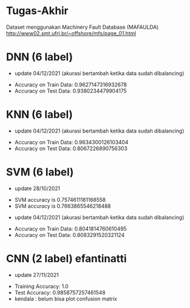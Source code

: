 # Tugas-Akhir
Dataset menggunakan Machinery Fault Database (MAFAULDA)
http://www02.smt.ufrj.br/~offshore/mfs/page_01.html

# DNN (6 label)
+ update 04/12/2021 (akurasi bertambah ketika data sudah dibalancing)
- Accuracy on Train Data: 0.9627147316932678
- Accuracy on Test Data: 0.9380234479904175

# KNN (6 label)
+ update 04/12/2021 (akurasi bertambah ketika data sudah dibalancing)
- Accuracy on Train Data: 0.9634300126103404
- Accuracy on Test Data: 0.8067226890756303

# SVM (6 label)
+ update 28/10/2021
- SVM accuracy is 0.7574611181168558
- SVM accuracy is 0.7663865546218488

+ update 04/12/2021 (akurasi bertambah ketika data sudah dibalancing)
- Accuracy on Train Data: 0.8041814760610495
- Accuracy on Test Data: 0.8083291520321124

# CNN (2 label) efantinatti
+ update 27/11/2021 
- Training Accuracy:  1.0
- Test Accuracy:  0.9858757257461548
- kendala : belum bisa plot confusion matrix
